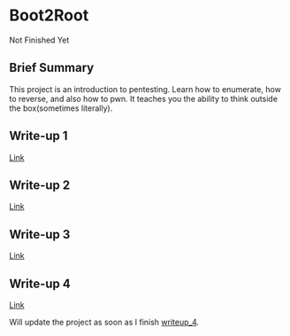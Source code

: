 # Boot2Root
Not Finished Yet

## Brief Summary
This project is an introduction to pentesting. Learn how to enumerate, how to reverse, and also how to pwn.
It teaches you the ability to think outside the box(sometimes literally).

## Write-up 1
[Link](https://github.com/mza7a/Boot2Root/blob/master/writeup1.md)

## Write-up 2
[Link](https://github.com/mza7a/Boot2Root/blob/master/writeup2.md)

## Write-up 3
[Link](https://github.com/mza7a/Boot2Root/blob/master/writeup3.md)

## Write-up 4
[Link](https://github.com/mza7a/Boot2Root/blob/master/writeup4.md)

Will update the project as soon as I finish [writeup_4](https://github.com/mza7a/Boot2Root/blob/master/writeup3.md).
